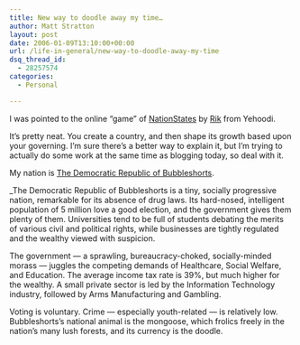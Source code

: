 ```yaml
---
title: New way to doodle away my time…
author: Matt Stratton
layout: post
date: 2006-01-09T13:10:00+00:00
url: /life-in-general/new-way-to-doodle-away-my-time
dsq_thread_id:
  - 28257574
categories:
  - Personal

---
```

I was pointed to the online &#8220;game&#8221; of [NationStates][1] by [Rik][2] from Yehoodi.

It&#8217;s pretty neat. You create a country, and then shape its growth based upon your governing. I&#8217;m sure there&#8217;s a better way to explain it, but I&#8217;m trying to actually do some work at the same time as blogging today, so deal with it.

My nation is [The Democratic Republic of Bubbleshorts][3].

_The Democratic Republic of Bubbleshorts is a tiny, socially progressive nation, remarkable for its absence of drug laws. Its hard-nosed, intelligent population of 5 million love a good election, and the government gives them plenty of them. Universities tend to be full of students debating the merits of various civil and political rights, while businesses are tightly regulated and the wealthy viewed with suspicion.</p> 

The government &#8212; a sprawling, bureaucracy-choked, socially-minded morass &#8212; juggles the competing demands of Healthcare, Social Welfare, and Education. The average income tax rate is 39%, but much higher for the wealthy. A small private sector is led by the Information Technology industry, followed by Arms Manufacturing and Gambling.

Voting is voluntary. Crime &#8212; especially youth-related &#8212; is relatively low. Bubbleshorts&#8217;s national animal is the mongoose, which frolics freely in the nation&#8217;s many lush forests, and its currency is the doodle.</em>

 [1]: http://www.nationstates.net/
 [2]: http://rikomatic.typepad.com/blog/2006/01/i_am_the_ruler_.html
 [3]: http://www.nationstates.net/bubbleshorts